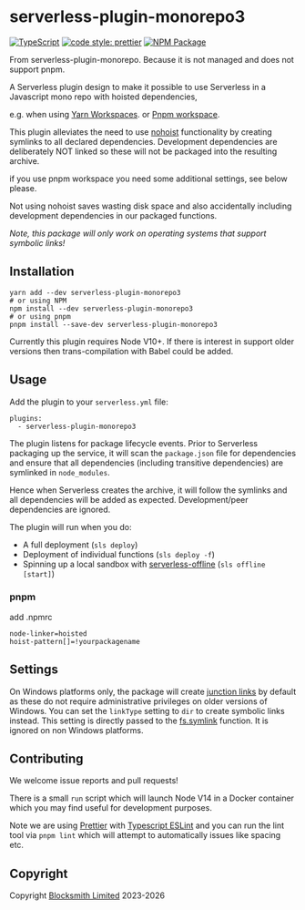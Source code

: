 # serverless-plugin-monorepo3

[![TypeScript](https://img.shields.io/badge/%3C%2F%3E-TypeScript-%230074c1.svg)](http://www.typescriptlang.org/)
[![code style: prettier](https://img.shields.io/badge/code_style-prettier-ff69b4.svg?style=flat-square)](https://github.com/prettier/prettier)
[![NPM Package](https://img.shields.io/npm/v/serverless-plugin-monorepo.svg)](https://www.npmjs.com/package/serverless-plugin-monorepo3)

From serverless-plugin-monorepo. Because it is not managed and does not support pnpm.

A Serverless plugin design to make it possible to use Serverless in a
Javascript mono repo with hoisted dependencies,

e.g. when using [Yarn Workspaces](https://yarnpkg.com/lang/en/docs/workspaces/).
or [Pnpm workspace](https://pnpm.io/workspaces).

This plugin alleviates the need to use [nohoist](https://yarnpkg.com/blog/2018/02/15/nohoist/) functionality by creating
symlinks to all declared dependencies. Development dependencies are deliberately NOT linked so these
will not be packaged into the resulting archive.

if you use pnpm workspace you need some additional settings, see below please.

Not using nohoist saves wasting disk space and also accidentally including
development dependencies in our packaged functions.


*Note, this package will only work on operating systems that support symbolic links!*


## Installation

```
yarn add --dev serverless-plugin-monorepo3
# or using NPM
npm install --dev serverless-plugin-monorepo3
# or using pnpm
pnpm install --save-dev serverless-plugin-monorepo3
```

Currently this plugin requires Node V10+. If there is interest in support older
versions then trans-compilation with Babel could be added.


## Usage

Add the plugin to your `serverless.yml` file:

```
plugins:
  - serverless-plugin-monorepo3
```

The plugin listens for package lifecycle events. Prior to Serverless packaging
up the service, it will scan the `package.json` file for dependencies and
ensure that all dependencies (including transitive dependencies) are symlinked in `node_modules`.

Hence when Serverless creates the archive, it will follow the symlinks and all
dependencies will be added as expected. Development/peer dependencies are ignored.

The plugin will run when you do:
- A full deployment (`sls deploy`)
- Deployment of individual functions (`sls deploy -f`)
- Spinning up a local sandbox with [serverless-offline](https://github.com/dherault/serverless-offline) (`sls offline [start]`)

### pnpm
add .npmrc
```
node-linker=hoisted
hoist-pattern[]=!yourpackagename
```

## Settings

On Windows platforms only, the package will create [junction links](https://docs.microsoft.com/en-us/windows/win32/fileio/hard-links-and-junctions) by default as these do not require administrative privileges on older versions of Windows.
You can set the `linkType` setting to `dir` to create symbolic links instead. This setting is directly passed to the [fs.symlink](https://nodejs.org/docs/latest/api/fs.html#fs_fs_symlink_target_path_type_callback) function. It is ignored on non Windows platforms.

## Contributing

We welcome issue reports and pull requests!

There is a small `run` script which will launch Node V14 in a Docker container which
you may find useful for development purposes.

Note we are using [Prettier](https://prettier.io/) with [Typescript ESLint](https://github.com/typescript-eslint/typescript-eslint) and you can run
the lint tool via `pnpm lint` which will attempt to automatically issues like spacing etc.

## Copyright

Copyright [Blocksmith Limited](https://www.blocksmith.xyz) 2023-2026
